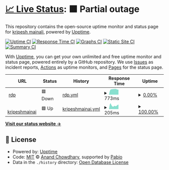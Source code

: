 # [📈 Live Status](https://kripeshWeb.github.io/UpTime): <!--live status--> **🟧 Partial outage**

This repository contains the open-source uptime monitor and status page for [kripesh mainali](https://kripeshWeb.github.io/UpTime), powered by [Upptime](https://github.com/upptime/upptime).

[![Uptime CI](https://github.com/kripeshWeb/UpTime/workflows/Uptime%20CI/badge.svg)](https://github.com/kripeshWeb/UpTime/actions?query=workflow%3A%22Uptime+CI%22)
[![Response Time CI](https://github.com/kripeshWeb/UpTime/workflows/Response%20Time%20CI/badge.svg)](https://github.com/kripeshWeb/UpTime/actions?query=workflow%3A%22Response+Time+CI%22)
[![Graphs CI](https://github.com/kripeshWeb/UpTime/workflows/Graphs%20CI/badge.svg)](https://github.com/kripeshWeb/UpTime/actions?query=workflow%3A%22Graphs+CI%22)
[![Static Site CI](https://github.com/kripeshWeb/UpTime/workflows/Static%20Site%20CI/badge.svg)](https://github.com/kripeshWeb/UpTime/actions?query=workflow%3A%22Static+Site+CI%22)
[![Summary CI](https://github.com/kripeshWeb/UpTime/workflows/Summary%20CI/badge.svg)](https://github.com/kripeshWeb/UpTime/actions?query=workflow%3A%22Summary+CI%22)

With [Upptime](https://upptime.js.org), you can get your own unlimited and free uptime monitor and status page, powered entirely by a GitHub repository. We use [Issues](https://github.com/kripeshWeb/UpTime/issues) as incident reports, [Actions](https://github.com/kripeshWeb/UpTime/actions) as uptime monitors, and [Pages](https://kripeshWeb.github.io/UpTime) for the status page.

<!--start: status pages-->
<!-- This summary is generated by Upptime (https://github.com/upptime/upptime) -->
<!-- Do not edit this manually, your changes will be overwritten -->
<!-- prettier-ignore -->
| URL | Status | History | Response Time | Uptime |
| --- | ------ | ------- | ------------- | ------ |
| <img alt="" src="https://icons.duckduckgo.com/ip3/6070-cs-e021a539-8589-4477-a295-7bcd566fd30e.cs-asia-southeast1-palm.cloudshell.dev.ico" height="13"> [rdp](https://6070-cs-e021a539-8589-4477-a295-7bcd566fd30e.cs-asia-southeast1-palm.cloudshell.dev/?authuser=7&redirectedPreviously=true) | 🟥 Down | [rdp.yml](https://github.com/kripeshWeb/UpTime/commits/HEAD/history/rdp.yml) | <details><summary><img alt="Response time graph" src="./graphs/rdp/response-time-week.png" height="20"> 773ms</summary><br><a href="https://kripeshWeb.github.io/UpTime/history/rdp"><img alt="Response time 742" src="https://img.shields.io/endpoint?url=https%3A%2F%2Fraw.githubusercontent.com%2FkripeshWeb%2FUpTime%2FHEAD%2Fapi%2Frdp%2Fresponse-time.json"></a><br><a href="https://kripeshWeb.github.io/UpTime/history/rdp"><img alt="24-hour response time 815" src="https://img.shields.io/endpoint?url=https%3A%2F%2Fraw.githubusercontent.com%2FkripeshWeb%2FUpTime%2FHEAD%2Fapi%2Frdp%2Fresponse-time-day.json"></a><br><a href="https://kripeshWeb.github.io/UpTime/history/rdp"><img alt="7-day response time 773" src="https://img.shields.io/endpoint?url=https%3A%2F%2Fraw.githubusercontent.com%2FkripeshWeb%2FUpTime%2FHEAD%2Fapi%2Frdp%2Fresponse-time-week.json"></a><br><a href="https://kripeshWeb.github.io/UpTime/history/rdp"><img alt="30-day response time 745" src="https://img.shields.io/endpoint?url=https%3A%2F%2Fraw.githubusercontent.com%2FkripeshWeb%2FUpTime%2FHEAD%2Fapi%2Frdp%2Fresponse-time-month.json"></a><br><a href="https://kripeshWeb.github.io/UpTime/history/rdp"><img alt="1-year response time 742" src="https://img.shields.io/endpoint?url=https%3A%2F%2Fraw.githubusercontent.com%2FkripeshWeb%2FUpTime%2FHEAD%2Fapi%2Frdp%2Fresponse-time-year.json"></a></details> | <details><summary><a href="https://kripeshWeb.github.io/UpTime/history/rdp">0.00%</a></summary><a href="https://kripeshWeb.github.io/UpTime/history/rdp"><img alt="All-time uptime 0.04%" src="https://img.shields.io/endpoint?url=https%3A%2F%2Fraw.githubusercontent.com%2FkripeshWeb%2FUpTime%2FHEAD%2Fapi%2Frdp%2Fuptime.json"></a><br><a href="https://kripeshWeb.github.io/UpTime/history/rdp"><img alt="24-hour uptime 0.00%" src="https://img.shields.io/endpoint?url=https%3A%2F%2Fraw.githubusercontent.com%2FkripeshWeb%2FUpTime%2FHEAD%2Fapi%2Frdp%2Fuptime-day.json"></a><br><a href="https://kripeshWeb.github.io/UpTime/history/rdp"><img alt="7-day uptime 0.00%" src="https://img.shields.io/endpoint?url=https%3A%2F%2Fraw.githubusercontent.com%2FkripeshWeb%2FUpTime%2FHEAD%2Fapi%2Frdp%2Fuptime-week.json"></a><br><a href="https://kripeshWeb.github.io/UpTime/history/rdp"><img alt="30-day uptime 1.38%" src="https://img.shields.io/endpoint?url=https%3A%2F%2Fraw.githubusercontent.com%2FkripeshWeb%2FUpTime%2FHEAD%2Fapi%2Frdp%2Fuptime-month.json"></a><br><a href="https://kripeshWeb.github.io/UpTime/history/rdp"><img alt="1-year uptime 0.04%" src="https://img.shields.io/endpoint?url=https%3A%2F%2Fraw.githubusercontent.com%2FkripeshWeb%2FUpTime%2FHEAD%2Fapi%2Frdp%2Fuptime-year.json"></a></details>
| <img alt="" src="https://icons.duckduckgo.com/ip3/www.kripeshmainali.com.np.ico" height="13"> [kripeshmainai](https://www.kripeshmainali.com.np) | 🟩 Up | [kripeshmainai.yml](https://github.com/kripeshWeb/UpTime/commits/HEAD/history/kripeshmainai.yml) | <details><summary><img alt="Response time graph" src="./graphs/kripeshmainai/response-time-week.png" height="20"> 205ms</summary><br><a href="https://kripeshWeb.github.io/UpTime/history/kripeshmainai"><img alt="Response time 252" src="https://img.shields.io/endpoint?url=https%3A%2F%2Fraw.githubusercontent.com%2FkripeshWeb%2FUpTime%2FHEAD%2Fapi%2Fkripeshmainai%2Fresponse-time.json"></a><br><a href="https://kripeshWeb.github.io/UpTime/history/kripeshmainai"><img alt="24-hour response time 186" src="https://img.shields.io/endpoint?url=https%3A%2F%2Fraw.githubusercontent.com%2FkripeshWeb%2FUpTime%2FHEAD%2Fapi%2Fkripeshmainai%2Fresponse-time-day.json"></a><br><a href="https://kripeshWeb.github.io/UpTime/history/kripeshmainai"><img alt="7-day response time 205" src="https://img.shields.io/endpoint?url=https%3A%2F%2Fraw.githubusercontent.com%2FkripeshWeb%2FUpTime%2FHEAD%2Fapi%2Fkripeshmainai%2Fresponse-time-week.json"></a><br><a href="https://kripeshWeb.github.io/UpTime/history/kripeshmainai"><img alt="30-day response time 263" src="https://img.shields.io/endpoint?url=https%3A%2F%2Fraw.githubusercontent.com%2FkripeshWeb%2FUpTime%2FHEAD%2Fapi%2Fkripeshmainai%2Fresponse-time-month.json"></a><br><a href="https://kripeshWeb.github.io/UpTime/history/kripeshmainai"><img alt="1-year response time 252" src="https://img.shields.io/endpoint?url=https%3A%2F%2Fraw.githubusercontent.com%2FkripeshWeb%2FUpTime%2FHEAD%2Fapi%2Fkripeshmainai%2Fresponse-time-year.json"></a></details> | <details><summary><a href="https://kripeshWeb.github.io/UpTime/history/kripeshmainai">100.00%</a></summary><a href="https://kripeshWeb.github.io/UpTime/history/kripeshmainai"><img alt="All-time uptime 100.00%" src="https://img.shields.io/endpoint?url=https%3A%2F%2Fraw.githubusercontent.com%2FkripeshWeb%2FUpTime%2FHEAD%2Fapi%2Fkripeshmainai%2Fuptime.json"></a><br><a href="https://kripeshWeb.github.io/UpTime/history/kripeshmainai"><img alt="24-hour uptime 100.00%" src="https://img.shields.io/endpoint?url=https%3A%2F%2Fraw.githubusercontent.com%2FkripeshWeb%2FUpTime%2FHEAD%2Fapi%2Fkripeshmainai%2Fuptime-day.json"></a><br><a href="https://kripeshWeb.github.io/UpTime/history/kripeshmainai"><img alt="7-day uptime 100.00%" src="https://img.shields.io/endpoint?url=https%3A%2F%2Fraw.githubusercontent.com%2FkripeshWeb%2FUpTime%2FHEAD%2Fapi%2Fkripeshmainai%2Fuptime-week.json"></a><br><a href="https://kripeshWeb.github.io/UpTime/history/kripeshmainai"><img alt="30-day uptime 100.00%" src="https://img.shields.io/endpoint?url=https%3A%2F%2Fraw.githubusercontent.com%2FkripeshWeb%2FUpTime%2FHEAD%2Fapi%2Fkripeshmainai%2Fuptime-month.json"></a><br><a href="https://kripeshWeb.github.io/UpTime/history/kripeshmainai"><img alt="1-year uptime 100.00%" src="https://img.shields.io/endpoint?url=https%3A%2F%2Fraw.githubusercontent.com%2FkripeshWeb%2FUpTime%2FHEAD%2Fapi%2Fkripeshmainai%2Fuptime-year.json"></a></details>

<!--end: status pages-->

[**Visit our status website →**](https://kripeshWeb.github.io/UpTime)

## 📄 License

- Powered by: [Upptime](https://github.com/upptime/upptime)
- Code: [MIT](./LICENSE) © [Anand Chowdhary](https://anandchowdhary.com), supported by [Pabio](https://pabio.com)
- Data in the `./history` directory: [Open Database License](https://opendatacommons.org/licenses/odbl/1-0/)
